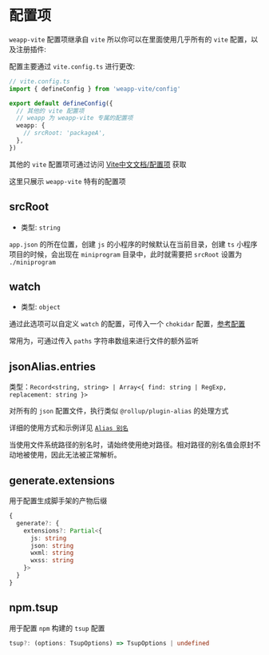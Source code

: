 # 配置项

`weapp-vite` 配置项继承自 `vite` 所以你可以在里面使用几乎所有的 `vite` 配置，以及注册插件:

配置主要通过 `vite.config.ts` 进行更改:

```ts
// vite.config.ts
import { defineConfig } from 'weapp-vite/config'

export default defineConfig({
  // 其他的 vite 配置项
  // weapp 为 weapp-vite 专属的配置项
  weapp: {
    // srcRoot: 'packageA',
  },
})
```

其他的 `vite` 配置项可通过访问 [Vite中文文档/配置项](https://cn.vitejs.dev/config/) 获取

这里只展示 `weapp-vite` 特有的配置项

## srcRoot

- 类型: `string`

`app.json` 的所在位置，创建 `js` 的小程序的时候默认在当前目录，创建 `ts` 小程序项目的时候，会出现在 `miniprogram` 目录中，此时就需要把 `srcRoot` 设置为 `./miniprogram`

## watch

- 类型: `object`

通过此选项可以自定义 `watch` 的配置，可传入一个 `chokidar` 配置，[参考配置](https://www.npmjs.com/package/chokidar)

常用为，可通过传入 `paths` 字符串数组来进行文件的额外监听

## jsonAlias.entries

类型：`Record<string, string> | Array<{ find: string | RegExp, replacement: string }>`

对所有的 `json` 配置文件，执行类似 `@rollup/plugin-alias` 的处理方式

详细的使用方式和示例详见 [`Alias 别名`](/guide/alias#json-别名)

当使用文件系统路径的别名时，请始终使用绝对路径。相对路径的别名值会原封不动地被使用，因此无法被正常解析。

## generate.extensions

用于配置生成脚手架的产物后缀

```ts
{
  generate?: {
    extensions?: Partial<{
      js: string
      json: string
      wxml: string
      wxss: string
    }>
  }
}
```

## npm.tsup

用于配置 `npm` 构建的 `tsup` 配置

```ts
tsup?: (options: TsupOptions) => TsupOptions | undefined
```
